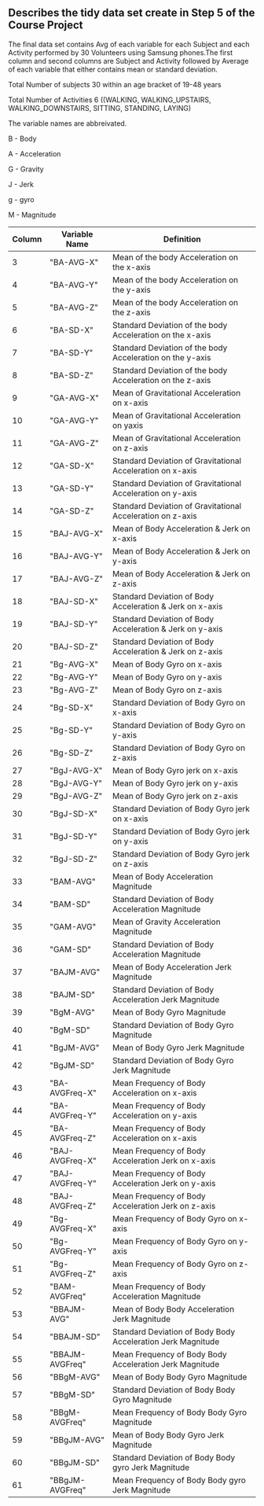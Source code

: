 ## Describes the tidy data set create in Step 5 of the Course Project

The final data set contains Avg of each variable for each Subject and each Activity performed by 30 Volunteers using Samsung phones.The first column and second columns are Subject and Activity followed by Average of each variable that either contains mean or standard deviation.

Total Number of subjects 30 within an age bracket of 19-48 years

Total Number of Activities 6 ((WALKING, WALKING_UPSTAIRS, WALKING_DOWNSTAIRS, SITTING, STANDING, LAYING)

The variable names are abbreivated.

B - Body

A - Acceleration

G - Gravity

J - Jerk

g - gyro

M - Magnitude

Column|         Variable Name             |                Definition
------|-----------------------------------|-------------------------------------------------------
  3   |         "BA-AVG-X"                |          Mean of the body Acceleration on the x-axis
  4   |         "BA-AVG-Y"	              |          Mean of the body Acceleration on the y-axis
  5   |         "BA-AVG-Z"	              |          Mean of the body Acceleration on the z-axis
  6   |         "BA-SD-X"	                |          Standard Deviation of the body Acceleration on the x-axis
  7   |         "BA-SD-Y"	                |          Standard Deviation of the body Acceleration on the y-axis
  8   |         "BA-SD-Z"	                |          Standard Deviation of the body Acceleration on the z-axis
  9   |         "GA-AVG-X"	              |          Mean of Gravitational Acceleration on x-axis
  10  |         "GA-AVG-Y"	              |          Mean of Gravitational Acceleration on yaxis
  11  |         "GA-AVG-Z"	              |          Mean of Gravitational Acceleration on z-axis
  12  |         "GA-SD-X"	                |          Standard Deviation of Gravitational Acceleration on x-axis
  13  |         "GA-SD-Y"	                |          Standard Deviation of Gravitational Acceleration on y-axis
  14  |         "GA-SD-Z"	                |          Standard Deviation of Gravitational Acceleration on z-axis
  15  |         "BAJ-AVG-X"	              |          Mean of Body Acceleration & Jerk on x-axis
  16  |         "BAJ-AVG-Y"	              |          Mean of Body Acceleration & Jerk on y-axis
  17  |         "BAJ-AVG-Z"	              |          Mean of Body Acceleration & Jerk on z-axis
  18  |         "BAJ-SD-X"	              |          Standard Deviation of Body Acceleration & Jerk on x-axis
  19  |         "BAJ-SD-Y"                |          Standard Deviation of Body Acceleration & Jerk on y-axis
  20  |         "BAJ-SD-Z"                |          Standard Deviation of Body Acceleration & Jerk on z-axis
  21  |         "Bg-AVG-X"	              |          Mean of Body Gyro on x-axis
  22  |         "Bg-AVG-Y"	              |          Mean of Body Gyro on y-axis
  23  |         "Bg-AVG-Z"	              |          Mean of Body Gyro on z-axis
  24  |         "Bg-SD-X"	                |          Standard Deviation of Body Gyro on x-axis
  25  |         "Bg-SD-Y"                 |          Standard Deviation of Body Gyro on y-axis
  26  |         "Bg-SD-Z"	                |          Standard Deviation of Body Gyro on z-axis
  27  |         "BgJ-AVG-X"               |          Mean of Body Gyro jerk on x-axis
  28  |         "BgJ-AVG-Y"	              |          Mean of Body Gyro jerk on y-axis
  29  |         "BgJ-AVG-Z"               |          Mean of Body Gyro jerk on z-axis
  30  |         "BgJ-SD-X"	              |          Standard Deviation of Body Gyro jerk on x-axis
  31  |         "BgJ-SD-Y"                |          Standard Deviation of Body Gyro jerk on y-axis
  32  |         "BgJ-SD-Z"                |          Standard Deviation of Body Gyro jerk on z-axis
  33  |         "BAM-AVG"                 |          Mean of Body Acceleration Magnitude
  34  |         "BAM-SD"                  |          Standard Deviation of Body Acceleration Magnitude
  35  |         "GAM-AVG"                 |          Mean of Gravity Acceleration Magnitude
  36  |         "GAM-SD"	                |          Standard Deviation of Body Acceleration Magnitude
  37  |         "BAJM-AVG"	              |          Mean of Body Acceleration Jerk Magnitude
  38  |         "BAJM-SD"                 |          Standard Deviation of Body Acceleration Jerk Magnitude
  39  |         "BgM-AVG"	                |          Mean of Body Gyro Magnitude
  40  |         "BgM-SD"	                |          Standard Deviation of Body Gyro Magnitude
  41  |         "BgJM-AVG"	              |          Mean of Body Gyro Jerk Magnitude
  42  |         "BgJM-SD"                 |          Standard Deviation of Body Gyro Jerk Magnitude
  43  |         "BA-AVGFreq-X"            |          Mean Frequency of Body Acceleration on x-axis
  44  |         "BA-AVGFreq-Y"            |          Mean Frequency of Body Acceleration on y-axis
  45  |         "BA-AVGFreq-Z"            |          Mean Frequency of Body Acceleration on x-axis
  46  |         "BAJ-AVGFreq-X"           |          Mean Frequency of Body Acceleration Jerk on x-axis
  47  |         "BAJ-AVGFreq-Y"           |          Mean Frequency of Body Acceleration Jerk on y-axis
  48  |         "BAJ-AVGFreq-Z"           |          Mean Frequency of Body Acceleration Jerk on z-axis
  49  |         "Bg-AVGFreq-X"            |          Mean Frequency of Body Gyro on x-axis
  50  |         "Bg-AVGFreq-Y"            |          Mean Frequency of Body Gyro on y-axis
  51  |         "Bg-AVGFreq-Z"            |          Mean Frequency of Body Gyro on z-axis
  52  |         "BAM-AVGFreq"             |          Mean Frequency of Body Acceleration Magnitude
  53  |         "BBAJM-AVG"	              |          Mean of Body Body Acceleration Jerk Magnitude
  54  |         "BBAJM-SD"                |          Standard Deviation of Body Body Acceleration Jerk Magnitude
  55  |         "BBAJM-AVGFreq"           |          Mean Frequency of Body Body Acceleration Jerk Magnitude
  56  |         "BBgM-AVG"                |          Mean of Body Body Gyro Magnitude
  57  |         "BBgM-SD"	                |          Standard Deviation of Body Body Gyro Magnitude
  58  |         "BBgM-AVGFreq"            |          Mean Frequency of Body Body Gyro Magnitude
  59  |         "BBgJM-AVG"               |          Mean of Body Body Gyro Jerk Magnitude
  60  |         "BBgJM-SD"                |          Standard Deviation of Body Body gyro Jerk Magnitude
  61  |         "BBgJM-AVGFreq"           |          Mean Frequency of Body Body gyro Jerk Magnitude
